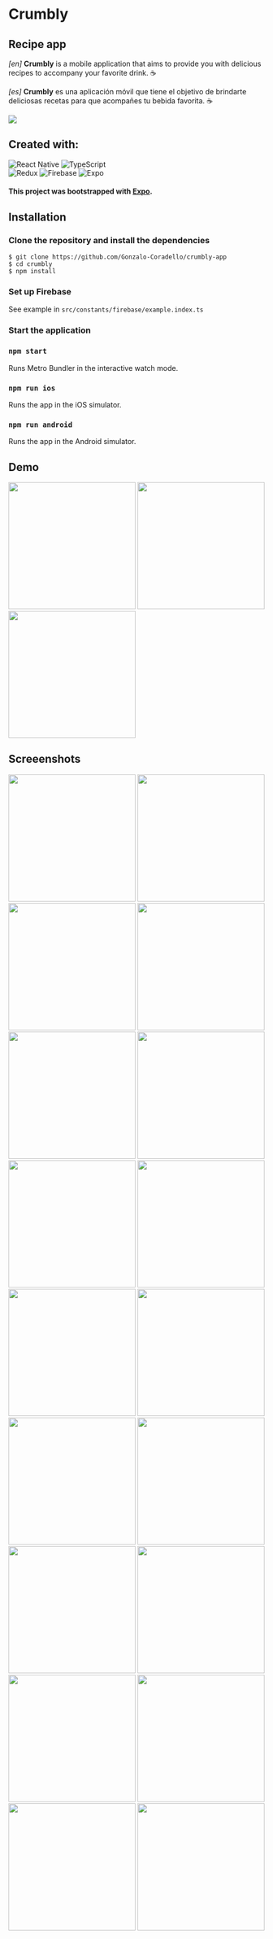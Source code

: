 # Crumbly

## Recipe app

<!-- Se describe el proyecto dentro del archivo MD. Se
comprenden los alcances del proyecto, los features
incluidos, se detalla brevemente cada librería utilizada y el
por qué de su utilización. Se detallan los pasos de
instalación y puesta a punto del proyecto. -->

_[en]_ **Crumbly** is a mobile application that aims to provide you with delicious recipes to accompany your favorite drink. ☕

_[es]_ **Crumbly** es una aplicación móvil que tiene el objetivo de brindarte deliciosas recetas para que acompañes tu bebida favorita. ☕

![](https://github.com/Gonzalo-Coradello/crumbly-app/blob/main/assets/images/logo.PNG)

<!-- ## Features

-

## Características:

- -->

## Created with:

![React Native](https://img.shields.io/badge/react_native-%2320232a.svg?style=for-the-badge&logo=react&logoColor=%2361DAFB)
![TypeScript](https://img.shields.io/badge/typescript-%23007ACC.svg?style=for-the-badge&logo=typescript&logoColor=white)  
![Redux](https://img.shields.io/badge/redux-%23593d88.svg?style=for-the-badge&logo=redux&logoColor=white)
![Firebase](https://img.shields.io/badge/firebase-%23039BE5.svg?style=for-the-badge&logo=firebase)
![Expo](https://img.shields.io/badge/expo-1C1E24?style=for-the-badge&logo=expo&logoColor=#D04A37)

#### This project was bootstrapped with [Expo](https://expo.dev/).

## Installation

### Clone the repository and install the dependencies

```
$ git clone https://github.com/Gonzalo-Coradello/crumbly-app
$ cd crumbly
$ npm install
```

### Set up Firebase

See example in `src/constants/firebase/example.index.ts`

### Start the application

### `npm start`

Runs Metro Bundler in the interactive watch mode.

<!-- Open [http://localhost:19002](http://localhost:19002) to view it in the browser. -->

### `npm run ios`

Runs the app in the iOS simulator.

### `npm run android`

Runs the app in the Android simulator.

<!-- ## Credits -->

<!-- _[en]_ Branding, logo and design: [Talia Laborde](https://www.linkedin.com/in/talia-laborde/)
_[es]_ Diseño, branding y logo: [Talia Laborde](https://www.linkedin.com/in/talia-laborde/) -->

## Demo

<img src="https://github.com/Gonzalo-Coradello/crumbly-app/raw/main/screenshots/lists.gif" width="250" data-target="animated-image.originalImage">
<img src="https://github.com/Gonzalo-Coradello/crumbly-app/raw/main/screenshots/review.gif" width="250" data-target="animated-image.originalImage">
<img src="https://github.com/Gonzalo-Coradello/crumbly-app/raw/main/screenshots/profile.gif" width="250" data-target="animated-image.originalImage">

## Screeenshots

<img src="https://github.com/Gonzalo-Coradello/crumbly-app/raw/main/screenshots/1.PNG" width="250">
<img src="https://github.com/Gonzalo-Coradello/crumbly-app/raw/main/screenshots/2.PNG" width="250">
<img src="https://github.com/Gonzalo-Coradello/crumbly-app/raw/main/screenshots/3.PNG" width="250">
<img src="https://github.com/Gonzalo-Coradello/crumbly-app/raw/main/screenshots/4.PNG" width="250">
<img src="https://github.com/Gonzalo-Coradello/crumbly-app/raw/main/screenshots/5.PNG" width="250">
<img src="https://github.com/Gonzalo-Coradello/crumbly-app/raw/main/screenshots/6.PNG" width="250">
<img src="https://github.com/Gonzalo-Coradello/crumbly-app/raw/main/screenshots/7.PNG" width="250">
<img src="https://github.com/Gonzalo-Coradello/crumbly-app/raw/main/screenshots/8.PNG" width="250">
<img src="https://github.com/Gonzalo-Coradello/crumbly-app/raw/main/screenshots/9.PNG" width="250">
<img src="https://github.com/Gonzalo-Coradello/crumbly-app/raw/main/screenshots/10.PNG" width="250">
<img src="https://github.com/Gonzalo-Coradello/crumbly-app/raw/main/screenshots/11.PNG" width="250">
<img src="https://github.com/Gonzalo-Coradello/crumbly-app/raw/main/screenshots/12.PNG" width="250">
<img src="https://github.com/Gonzalo-Coradello/crumbly-app/raw/main/screenshots/13.PNG" width="250">
<img src="https://github.com/Gonzalo-Coradello/crumbly-app/raw/main/screenshots/14.PNG" width="250">
<img src="https://github.com/Gonzalo-Coradello/crumbly-app/raw/main/screenshots/15.PNG" width="250">
<img src="https://github.com/Gonzalo-Coradello/crumbly-app/raw/main/screenshots/16.PNG" width="250">
<img src="https://github.com/Gonzalo-Coradello/crumbly-app/raw/main/screenshots/17.PNG" width="250">
<img src="https://github.com/Gonzalo-Coradello/crumbly-app/raw/main/screenshots/18.PNG" width="250">
